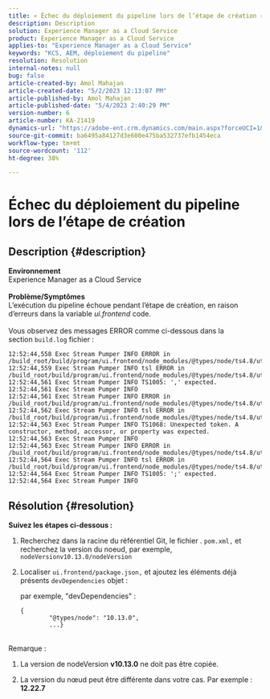 ```yaml
---
title: « Échec du déploiement du pipeline lors de l’étape de création »
description: Description
solution: Experience Manager as a Cloud Service
product: Experience Manager as a Cloud Service
applies-to: "Experience Manager as a Cloud Service"
keywords: "KCS, AEM, déploiement du pipeline"
resolution: Resolution
internal-notes: null
bug: false
article-created-by: Amol Mahajan
article-created-date: "5/2/2023 12:13:07 PM"
article-published-by: Amol Mahajan
article-published-date: "5/4/2023 2:40:29 PM"
version-number: 6
article-number: KA-21419
dynamics-url: "https://adobe-ent.crm.dynamics.com/main.aspx?forceUCI=1&pagetype=entityrecord&etn=knowledgearticle&id=ffe00cb1-e2e8-ed11-a7c6-6045bd006149"
source-git-commit: ba6495a84127d3e600e475ba532737efb1454eca
workflow-type: tm+mt
source-wordcount: '112'
ht-degree: 38%

---
```


# Échec du déploiement du pipeline lors de l’étape de création

## Description {#description}

<b>Environnement</b>
<br>Experience Manager as a Cloud Service<br><br>
<b>Problème/Symptômes</b>
<br>L’exécution du pipeline échoue pendant l’étape de création, en raison d’erreurs dans la variable *ui.frontend* code.<br><br>
Vous observez des messages ERROR comme ci-dessous dans la section `build.log` fichier :




```
12:52:44,558 Exec Stream Pumper INFO ERROR in /build_root/build/program/ui.frontend/node_modules/@types/node/ts4.8/util.d.ts
12:52:44,559 Exec Stream Pumper INFO tsl ERROR in /build_root/build/program/ui.frontend/node_modules/@types/node/ts4.8/util.d.ts(1485,42)
12:52:44,561 Exec Stream Pumper INFO TS1005: ',' expected.
12:52:44,561 Exec Stream Pumper INFO
12:52:44,561 Exec Stream Pumper INFO ERROR in /build_root/build/program/ui.frontend/node_modules/@types/node/ts4.8/util.d.ts
12:52:44,562 Exec Stream Pumper INFO tsl ERROR in /build_root/build/program/ui.frontend/node_modules/@types/node/ts4.8/util.d.ts(1485,44)
12:52:44,563 Exec Stream Pumper INFO TS1068: Unexpected token. A constructor, method, accessor, or property was expected.
12:52:44,563 Exec Stream Pumper INFO
12:52:44,563 Exec Stream Pumper INFO ERROR in /build_root/build/program/ui.frontend/node_modules/@types/node/ts4.8/util.d.ts
12:52:44,564 Exec Stream Pumper INFO tsl ERROR in /build_root/build/program/ui.frontend/node_modules/@types/node/ts4.8/util.d.ts(1485,57)
12:52:44,564 Exec Stream Pumper INFO TS1005: ';' expected.
12:52:44,564 Exec Stream Pumper INFO
```



## Résolution {#resolution}

<b>Suivez les étapes ci-dessous :</b>
1. Recherchez dans la racine du référentiel Git, le fichier . `pom.xml,` et recherchez la version du noeud, par exemple, `nodeVersionv10.13.0/nodeVersion`


2. Localiser `ui.frontend/package.json,` et ajoutez les éléments déjà présents `devDependencies` objet :

   par exemple, &quot;devDependencies&quot; :


   ```
   {
           "@types/node": "10.13.0",
           ...}
   ```



<br>Remarque :<br>


1. La version de nodeVersion <b>v10.13.0</b> ne doit pas être copiée.


2. La version du nœud peut être différente dans votre cas. Par exemple : <b>12.22.7</b>

